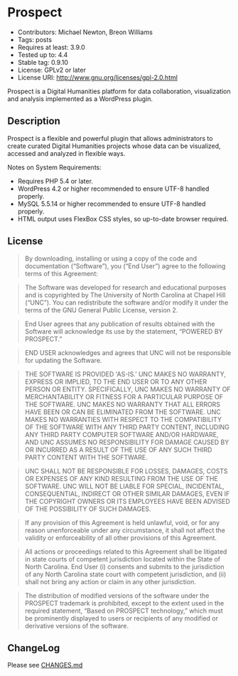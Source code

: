 # Prospect

* Contributors: Michael Newton, Breon Williams
* Tags: posts
* Requires at least: 3.9.0
* Tested up to: 4.4
* Stable tag: 0.9.10
* License: GPLv2 or later
* License URI: http://www.gnu.org/licenses/gpl-2.0.html

Prospect is a Digital Humanities platform for data collaboration, visualization and analysis implemented as a WordPress plugin.

## Description

Prospect is a flexible and powerful plugin that allows administrators to create curated Digital
Humanities projects whose data can be visualized, accessed and analyzed in flexible ways.

Notes on System Requirements:
* Requires PHP 5.4 or later.
* WordPress 4.2 or higher recommended to ensure UTF-8 handled properly.
* MySQL 5.5.14 or higher recommended to ensure UTF-8 handled properly.
* HTML output uses FlexBox CSS styles, so up-to-date browser required.

## License

>By downloading, installing or using a copy of the code and documentation (“Software”), you (“End User”) agree to the following terms of this Agreement:

>The Software was developed for research and educational purposes and is copyrighted by The University of North Carolina at Chapel Hill (“UNC”).  You can redistribute the software and/or modify it under the terms of the GNU General Public License, version 2.

>End User agrees that any publication of results obtained with the Software will acknowledge its use by the statement, “POWERED BY PROSPECT.”

>END USER acknowledges and agrees that UNC will not be responsible for updating the Software.  

>THE SOFTWARE IS PROVIDED 'AS-IS.’  UNC MAKES NO WARRANTY, EXPRESS OR IMPLIED, TO THE END USER OR TO ANY OTHER PERSON OR ENTITY.  SPECIFICALLY, UNC MAKES NO WARRANTY OF MERCHANTABILITY OR FITNESS FOR A PARTICULAR PURPOSE OF THE SOFTWARE.  UNC MAKES NO WARRANTY THAT ALL ERRORS HAVE BEEN OR CAN BE ELIMINATED FROM THE SOFTWARE.  UNC MAKES NO WARRANTIES WITH RESPECT TO THE COMPATIBILITY OF THE SOFTWARE WITH ANY THIRD PARTY CONTENT, INCLUDING ANY THIRD PARTY COMPUTER SOFTWARE AND/OR HARDWARE, AND UNC ASSUMES NO RESPONSIBILITY FOR DAMAGE CAUSED BY OR INCURRED AS A RESULT OF THE USE OF ANY SUCH THIRD PARTY CONTENT WITH THE SOFTWARE.

> UNC SHALL NOT BE RESPONSIBLE FOR LOSSES, DAMAGES, COSTS OR EXPENSES OF ANY KIND RESULTING FROM THE USE OF THE SOFTWARE.  UNC WILL NOT BE LIABLE FOR SPECIAL, INCIDENTAL, CONSEQUENTIAL, INDIRECT OR OTHER SIMILAR DAMAGES, EVEN IF THE COPYRIGHT OWNERS OR ITS EMPLOYEES HAVE BEEN ADVISED OF THE POSSIBILITY OF SUCH DAMAGES.

> If any provision of this Agreement is held unlawful, void, or for any reason unenforceable under any circumstance, it shall not affect the validity or enforceability of all other provisions of this Agreement.

> All actions or proceedings related to this Agreement shall be litigated in state courts of competent jurisdiction located within the State of North Carolina.  End User (i) consents and submits to the jurisdiction of any North Carolina state court with competent jurisdiction, and (ii) shall not bring any action or claim in any other jurisdiction.

> The distribution of modified versions of the software under the PROSPECT trademark is prohibited, except to the extent used in the required statement, “Based on PROSPECT technology,” which must be prominently displayed to users or recipients of any modified or derivative versions of the software.

## ChangeLog

Please see [CHANGES.md](CHANGES.md)
